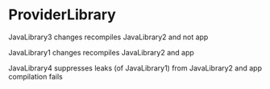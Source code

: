 # ProviderLibrary

JavaLibrary3 changes recompiles JavaLibrary2 and not app

JavaLibrary1 changes recompiles JavaLibrary2 and app

JavaLibrary4 suppresses leaks (of JavaLibrary1) from JavaLibrary2 and app compilation fails
